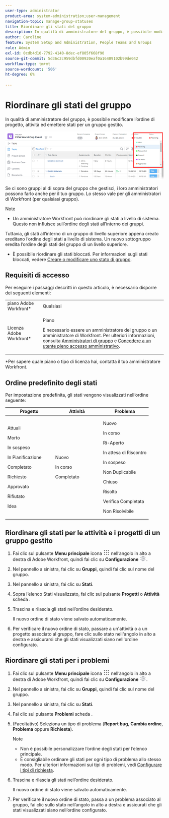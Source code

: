 ```yaml
---
user-type: administrator
product-area: system-administration;user-management
navigation-topic: manage-group-statuses
title: Riordinare gli stati del gruppo
description: In qualità di amministratore del gruppo, è possibile modificare l’ordine di progetto, attività ed emettere stati per un gruppo gestito.
author: Caroline
feature: System Setup and Administration, People Teams and Groups
role: Admin
exl-id: 0cdb4d10-7792-4140-8dec-ef805f668f90
source-git-commit: 5d36c2c959dbfd00920eaf0a16409102b99de042
workflow-type: tm+mt
source-wordcount: '506'
ht-degree: 6%

---
```


# Riordinare gli stati del gruppo

In qualità di amministratore del gruppo, è possibile modificare l’ordine di progetto, attività ed emettere stati per un gruppo gestito.

<!--
The system version of this snippet mentions a single group because a sysadmin call also reorder statuses there. Group admin version of this article is still needed.
-->

![](assets/statuses.png)

Se ci sono gruppi al di sopra del gruppo che gestisci, i loro amministratori possono farlo anche per il tuo gruppo. Lo stesso vale per gli amministratori di Workfront (per qualsiasi gruppo).

>[!NOTE]
>
>* Un amministratore Workfront può riordinare gli stati a livello di sistema. Questo non influisce sull’ordine degli stati all’interno dei gruppi.
>
>  Tuttavia, gli stati all’interno di un gruppo di livello superiore appena creato ereditano l’ordine degli stati a livello di sistema. Un nuovo sottogruppo eredita l’ordine degli stati del gruppo di un livello superiore.
>
>* È possibile riordinare gli stati bloccati. Per informazioni sugli stati bloccati, vedere [Creare o modificare uno stato di gruppo](../../../administration-and-setup/manage-groups/manage-group-statuses/create-or-edit-a-group-status.md).
>


## Requisiti di accesso

Per eseguire i passaggi descritti in questo articolo, è necessario disporre dei seguenti elementi:

<table style="table-layout:auto"> 
 <col> 
 <col> 
 <tbody> 
  <tr> 
   <td role="rowheader">piano Adobe Workfront* </td> 
   <td>Qualsiasi</td> 
  </tr> 
  <tr data-mc-conditions="SnippetConditions-wf-groups.groups"> 
   <td role="rowheader">Licenza Adobe Workfront*</td> 
   <td> <p>Piano </p> <p>È necessario essere un amministratore del gruppo o un amministratore di Workfront. Per ulteriori informazioni, consulta <a href="../../../administration-and-setup/manage-groups/group-roles/group-administrators.md" class="MCXref xref">Amministratori di gruppo</a> e <a href="../../../administration-and-setup/add-users/configure-and-grant-access/grant-a-user-full-administrative-access.md" class="MCXref xref">Concedere a un utente pieno accesso amministrativo</a>.</p> </td> 
  </tr> 
 </tbody> 
</table>

&#42;Per sapere quale piano o tipo di licenza hai, contatta il tuo amministratore Workfront.

## Ordine predefinito degli stati

Per impostazione predefinita, gli stati vengono visualizzati nell’ordine seguente:

<table style="table-layout:auto"> 
 <col> 
 <col> 
 <col> 
 <thead> 
  <tr> 
   <th width="33.33%">Progetto</th> 
   <th width="33.33%">Attività</th> 
   <th width="33.33%">Problema</th> 
  </tr> 
 </thead> 
 <tbody> 
  <tr> 
   <td> 
     <p>Attuali</p> 
     <p>Morto</p> 
     <p> In sospeso </p> 
     <p> In Pianificazione </p> 
     <p> Completato </p> 
     <p> Richiesto </p> 
     <p> Approvato </p> 
     <p> Rifiutato </p> 
     <p> Idea </p> 
   </td> 
   <td> 
     <p>Nuovo</p> 
     <p>In corso</p> 
     <p>Completato</p> 
   </td> 
   <td> 
     <p>Nuovo</p> 
     <p>In corso</p> 
     <p>Ri-Aperto</p> 
     <p>In attesa di Riscontro</p> 
     <p>In sospeso</p> 
     <p>Non Duplicabile</p> 
     <p>Chiuso</p> 
     <p>Risolto</p> 
     <p>Verifica Completata</p> 
     <p>Non Risolvibile</p> 
   </td> 
  </tr> 
 </tbody> 
</table>

## Riordinare gli stati per le attività e i progetti di un gruppo gestito

1. Fai clic sul pulsante **Menu principale** icona ![](assets/main-menu-icon.png) nell’angolo in alto a destra di Adobe Workfront, quindi fai clic su **Configurazione** ![](assets/gear-icon-settings.png).

1. Nel pannello a sinistra, fai clic su **Gruppi**, quindi fai clic sul nome del gruppo.
1. Nel pannello a sinistra, fai clic su **Stati**.
1. Sopra l’elenco Stati visualizzato, fai clic sul pulsante **Progetti** o **Attività** scheda .

1. Trascina e rilascia gli stati nell’ordine desiderato.

   Il nuovo ordine di stato viene salvato automaticamente.

1. Per verificare il nuovo ordine di stato, passare a un&#39;attività o a un progetto associato al gruppo, fare clic sullo stato nell&#39;angolo in alto a destra e assicurarsi che gli stati visualizzati siano nell&#39;ordine configurato.

## Riordinare gli stati per i problemi

1. Fai clic sul pulsante **Menu principale** icona ![](assets/main-menu-icon.png) nell’angolo in alto a destra di Adobe Workfront, quindi fai clic su **Configurazione** ![](assets/gear-icon-settings.png).

1. Nel pannello a sinistra, fai clic su **Gruppi**, quindi fai clic sul nome del gruppo.
1. Nel pannello a sinistra, fai clic su **Stati**.
1. Fai clic sul pulsante **Problemi** scheda .
1. (Facoltativo) Seleziona un tipo di problema (**Report bug**, **Cambia ordine**, **Problema** oppure **Richiesta**).

   >[!NOTE]
   >
   >* Non è possibile personalizzare l’ordine degli stati per l’elenco principale.
   >* È consigliabile ordinare gli stati per ogni tipo di problema allo stesso modo. Per ulteriori informazioni sui tipi di problemi, vedi [Configurare i tipi di richiesta](../../../administration-and-setup/set-up-workfront/configure-system-defaults/configure-request-types.md).


1. Trascina e rilascia gli stati nell’ordine desiderato.

   Il nuovo ordine di stato viene salvato automaticamente.

1. Per verificare il nuovo ordine di stato, passa a un problema associato al gruppo, fai clic sullo stato nell’angolo in alto a destra e assicurati che gli stati visualizzati siano nell’ordine configurato.
